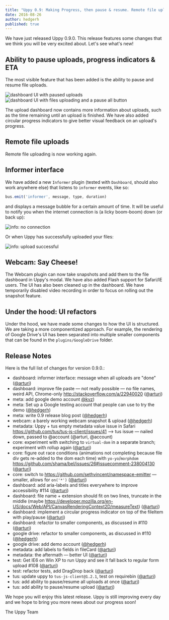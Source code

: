 ```yaml
---
title: "Uppy 0.9: Making Progress, then pause & resume. Remote file uploads, Informer."
date: 2016-08-26
author: hedgerh
published: true
---
```


We have just released Uppy 0.9.0. This release features some changes that we think you will be very excited about.  Let's see what's new!

<!-- more -->

## Ability to pause uploads, progress indicators & ETA
The most visible feature that has been added is the ability to pause and resume file uploads.

<img alt="dashboard UI with paused uploads" src="/images/blog/0.9/upload-pause.jpg" class="border">

<img alt="dashboard UI with files uploading and a pause all button" src="/images/blog/0.9/upload-resume.jpg" class="border">

The upload dashboard now contains more information about uploads, such as the time remaining until an upload is finished. We have also added circular progress indicators to give better visual feedback on an upload's progress.

## Remote file uploads
Remote file uploading is now working again.

## Informer interface
We have added a new `Informer` plugin (tested with `Dashboard`, should also work anywhere else) that listens to `informer` events, like so:
``` javascript
bus.emit('informer', message, type, duration)
```
 and displays a message bubble for a certain amount of time. It will be useful to notify you when the internet connection is (a licky boom-boom) down (or back up):

<img alt="info: no connection" src="/images/blog/0.9/info-no-connection.jpg" class="border">

Or when Uppy has successfully uploaded your files:

<img alt="info: upload successful" src="/images/blog/0.9/info-upload-success.jpg" class="border">


## Webcam: Say Cheese!
The Webcam plugin can now take snapshots and add them to the file dashboard in Uppy's modal.  We have also added Flash support for Safari/IE users.  The UI has also been cleaned up in the dashboard.  We have temporarily disabled video recording in order to focus on rolling out the snapshot feature.

## Under the hood: UI refactors
Under the hood, we have made some changes to how the UI is structured.  We are taking a more componentized approach.  For example, the rendering of Google Drive's UI has been separated into multiple smaller components that can be found in the `plugins/GoogleDrive` folder.

## Release Notes

Here is the full list of changes for version 0.9.0.:

- dashboard: informer interface: message when all uploads are "done" ([@arturi](https://github.com/arturi))
- dashboard: improve file paste — not really possible — no file names, weird API, Chrome-only <http://stackoverflow.com/a/22940020> ([@arturi](https://github.com/arturi))
- meta: add google demo account [@kvz](https://github.com/kvz))
- meta: Set up a Google testing account that people can use to try the demo ([@hedgerh](https://github.com/hedgerh))
- meta: write 0.9 release blog post ([@hedgerh](https://github.com/hedgerh))
- webcam: a barely working webcam snapshot & upload ([@hedgerh](https://github.com/hedgerh))
- metadata: Uppy + tus empty metadata value issue in Safari <https://github.com/tus/tus-js-client/issues/41> --> tus issue — nailed down, passed to @account (@arturi, @account)
- core: experiment with switching to `virtual-dom` in a separate branch; experiment with rollup again ([@arturi](https://github.com/arturi))
- core: figure out race conditions (animations not completing because file div gets re-added to the dom each time) with `yo-yo`/`morphdom` <https://github.com/shama/bel/issues/26#issuecomment-238004130> ([@arturi](https://github.com/arturi))
- core: switch to <https://github.com/sethvincent/namespace-emitter> — smaller, allows for `on('*')` ([@arturi](https://github.com/arturi))
- dashboard: add aria-labels and titles everywhere to improve accessibility #114 ([@arturi](https://github.com/arturi))
- dashboard: file name + extension should fit on two lines, truncate in the middle (maybe <https://developer.mozilla.org/en-US/docs/Web/API/CanvasRenderingContext2D/measureText>) ([@arturi](https://github.com/arturi))
- dashboard: implement a circular progress indicator on top of the fileItem with play/pause ([@arturi](https://github.com/arturi))
- dashboard: refactor to smaller components, as discussed in #110 ([@arturi](https://github.com/arturi))
- google drive: refactor to smaller components, as discussed in #110 ([@hedgerh](https://github.com/hedgerh))
- google drive: add demo account ([@hedgerh](https://github.com/hedgerh))
- metadata: add labels to fields in fileCard ([@arturi](https://github.com/arturi))
- metadata: the aftermath — better UI ([@arturi](https://github.com/arturi))
- test: Get IE6 on Win XP to run Uppy and see it fall back to regular form upload #108 ([@arturi](https://github.com/arturi))
- test: refactor tests, add DragDrop back ([@arturi](https://github.com/arturi))
- tus: update uppy to `tus-js-client@1.2.1`, test on requirebin ([@arturi](https://github.com/arturi))
- tus: add ability to pause/resume all uploads at once ([@arturi](https://github.com/arturi))
- tus: add ability to pause/resume upload ([@arturi](https://github.com/arturi))

We hope you will enjoy this latest release. Uppy is still improving every day and we hope to bring you more news about our progress soon!

The Uppy Team
